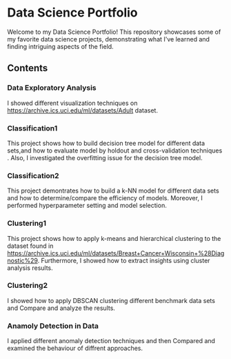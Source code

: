 # Data Science Portfolio

Welcome to my Data Science Portfolio! This repository showcases some of my favorite data science projects, demonstrating what I've learned and finding intriguing aspects of the field.

## Contents

### Data Exploratory Analysis 
I showed different visualization techniques on https://archive.ics.uci.edu/ml/datasets/Adult dataset.

### Classification1 
This project shows how to build decision tree model for different data sets,and how to evaluate model by holdout and cross-validation techniques . Also, I 
    investigated the overfitting issue for the decision tree model.

### Classification2 
This project demontrates how to build a k-NN model for different data sets and how to determine/compare the efficiency of models. Moreover, I performed hyperparameter setting and model selection.

### Clustering1
This project shows how to apply k-means and hierarchical clustering to the dataset found in https://archive.ics.uci.edu/ml/datasets/Breast+Cancer+Wisconsin+%28Diagnostic%29. Furthermore, I showed how to extract insights using cluster analysis results.

### Clustering2
I showed how to apply DBSCAN clustering different benchmark data sets and Compare and analyze the results.

### Anamoly Detection in Data
I applied different anomaly detection techniques and then Compared and examined the behaviour of diffrent approaches.








